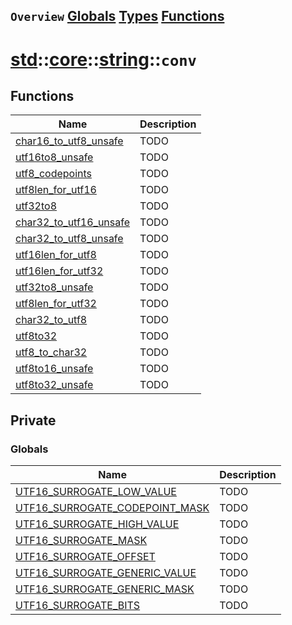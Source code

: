 ## `Overview` [Globals](./globals.md) [Types](./types.md) [Functions](./functions.md)
# [std](./../../../std.md)::[core](./../../core.md)::[string](./../string.md)::`conv`
## Functions
|Name|Description|
|----|-----------|
|[char16_to_utf8_unsafe](#todo)|TODO|
|[utf16to8_unsafe](#todo)|TODO|
|[utf8_codepoints](#todo)|TODO|
|[utf8len_for_utf16](#todo)|TODO|
|[utf32to8](#todo)|TODO|
|[char32_to_utf16_unsafe](#todo)|TODO|
|[char32_to_utf8_unsafe](#todo)|TODO|
|[utf16len_for_utf8](#todo)|TODO|
|[utf16len_for_utf32](#todo)|TODO|
|[utf32to8_unsafe](#todo)|TODO|
|[utf8len_for_utf32](#todo)|TODO|
|[char32_to_utf8](#todo)|TODO|
|[utf8to32](#todo)|TODO|
|[utf8_to_char32](#todo)|TODO|
|[utf8to16_unsafe](#todo)|TODO|
|[utf8to32_unsafe](#todo)|TODO|
## Private
### Globals
|Name|Description|
|----|-----------|
|[UTF16_SURROGATE_LOW_VALUE](#todo)|TODO|
|[UTF16_SURROGATE_CODEPOINT_MASK](#todo)|TODO|
|[UTF16_SURROGATE_HIGH_VALUE](#todo)|TODO|
|[UTF16_SURROGATE_MASK](#todo)|TODO|
|[UTF16_SURROGATE_OFFSET](#todo)|TODO|
|[UTF16_SURROGATE_GENERIC_VALUE](#todo)|TODO|
|[UTF16_SURROGATE_GENERIC_MASK](#todo)|TODO|
|[UTF16_SURROGATE_BITS](#todo)|TODO|
